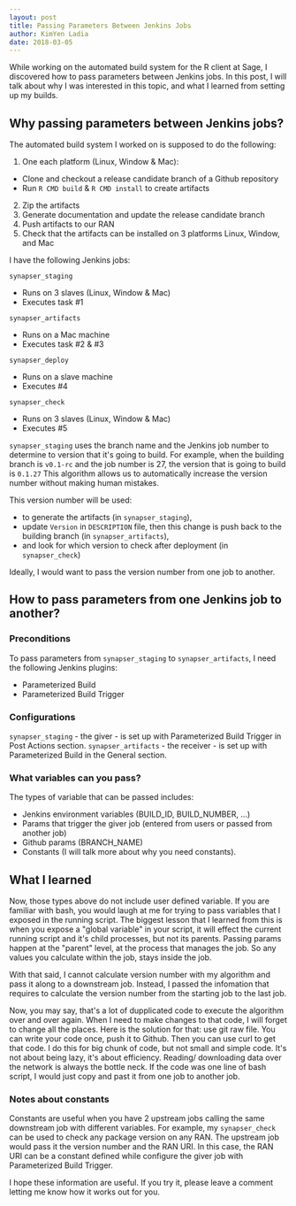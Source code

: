 ```yaml
---
layout: post
title: Passing Parameters Between Jenkins Jobs
author: KimYen Ladia
date: 2018-03-05
---
```


While working on the automated build system for the R client at Sage, I discovered how to pass parameters between Jenkins jobs. In this post, I will talk about why I was interested in this topic, and what I learned from setting up my builds.

## Why passing parameters between Jenkins jobs?

The automated build system I worked on is supposed to do the following:
1. One each platform (Linux, Window & Mac):
* Clone and checkout a release candidate branch of a Github repository
* Run `R CMD build` & `R CMD install` to create artifacts
2. Zip the artifacts
3. Generate documentation and update the release candidate branch
4. Push artifacts to our RAN
5. Check that the artifacts can be installed on 3 platforms Linux, Window, and Mac

I have the following Jenkins jobs:

`synapser_staging`
* Runs on 3 slaves (Linux, Window & Mac)
* Executes task #1

`synapser_artifacts`
* Runs on a Mac machine
* Executes task #2 & #3

`synapser_deploy`
* Runs on a slave machine
* Executes #4

`synapser_check`
* Runs on 3 slaves (Linux, Window & Mac)
* Executes #5

`synapser_staging` uses the branch name and the Jenkins job number to determine to version that it's going to build. For example, when the building branch is `v0.1-rc` and the job number is 27, the version that is going to build is `0.1.27` This algorithm allows us to automatically increase the version number without making human mistakes. 

This version number will be used:
* to generate the artifacts (in `synapser_staging`),
* update `Version` in `DESCRIPTION` file, then this change is push back to the building branch (in `synapser_artifacts`),
* and look for which version to check after deployment (in `synapser_check`)

Ideally, I would want to pass the version number from one job to another. 

## How to pass parameters from one Jenkins job to another?

### Preconditions

To pass parameters from `synapser_staging` to `synapser_artifacts`, I need the following Jenkins plugins:
* Parameterized Build
* Parameterized Build Trigger 

### Configurations

`synapser_staging` - the giver - is set up with Parameterized Build Trigger in Post Actions section. `synapser_artifacts` - the receiver - is set up with Parameterized Build in the General section. 

### What variables can you pass?

The types of variable that can be passed includes:
* Jenkins environment variables (BUILD_ID, BUILD_NUMBER, ...)
* Params that trigger the giver job (entered from users or passed from another job)
* Github params (BRANCH_NAME)
* Constants (I will talk more about why you need constants).

## What I learned

Now, those types above do not include user defined variable. If you are familiar with bash, you would laugh at me for trying to pass variables that I exposed in the running script. The biggest lesson that I learned from this is when you expose a "global variable" in your script, it will effect the current running script and it's child processes, but not its parents. Passing params happen at the "parent" level, at the process that manages the job. So any values you calculate within the job, stays inside the job. 

With that said, I cannot calculate version number with my algorithm and pass it along to a downstream job. Instead, I passed the infomation that requires to calculate the version number from the starting job to the last job. 

Now, you may say, that's a lot of dupplicated code to execute the algorithm over and over again. When I need to make changes to that code, I will forget to change all the places. Here is the solution for that: use git raw file. You can write your code once, push it to Github. Then you can use curl to get that code. I do this for big chunk of code, but not small and simple code. It's not about being lazy, it's about efficiency. Reading/ downloading data over the network is always the bottle neck. If the code was one line of bash script, I would just copy and past it from one job to another job.

### Notes about constants 

Constants are useful when you have 2 upstream jobs calling the same downstream job with different variables. For example, my `synapser_check` can be used to check any package version on any RAN. The upstream job would pass it the version number and the RAN URI. In this case, the RAN URI can be a constant defined while configure the giver job with Parameterized Build Trigger.

I hope these information are useful. If you try it, please leave a comment letting me know how it works out for you. 
